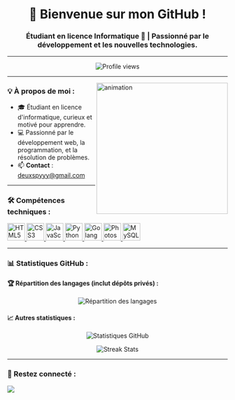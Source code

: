 <h1 align="center">👋 Bienvenue sur mon GitHub !</h1>
<h3 align="center">Étudiant en licence Informatique 🌟 | Passionné par le développement et les nouvelles technologies.</h3>

---

<p align="center">
  <img src="https://komarev.com/ghpvc/?username=2spy&label=Visiteurs&color=0e75b6&style=flat" alt="Profile views"/>
</p>

---

<img align="right" src="https://github.com/Adam-pw/Adam-pw/blob/main/animation_500_kxa883sd.gif" alt="animation" width="300"/>

### 💡 À propos de moi :
- 🎓 Étudiant en licence d'informatique, curieux et motivé pour apprendre.
- 💻 Passionné par le développement web, la programmation, et la résolution de problèmes.
- 📫 **Contact** : deuxspyyy@gmail.com

---

### 🛠️ Compétences techniques :
<p align="left">
  <!-- HTML -->
  <a href="https://www.w3.org/html/" target="_blank" rel="noreferrer">
    <img src="https://cdn.jsdelivr.net/gh/devicons/devicon/icons/html5/html5-original.svg" alt="HTML5" width="40" height="40"/>
  </a>
  <!-- CSS -->
  <a href="https://www.w3schools.com/css/" target="_blank" rel="noreferrer">
    <img src="https://cdn.jsdelivr.net/gh/devicons/devicon/icons/css3/css3-original.svg" alt="CSS3" width="40" height="40"/>
  </a>
  <!-- JavaScript -->
  <a href="https://developer.mozilla.org/en-US/docs/Web/JavaScript" target="_blank" rel="noreferrer">
    <img src="https://cdn.jsdelivr.net/gh/devicons/devicon/icons/javascript/javascript-original.svg" alt="JavaScript" width="40" height="40"/>
  </a>
  <!-- Python -->
  <a href="https://www.python.org/" target="_blank" rel="noreferrer">
    <img src="https://cdn.jsdelivr.net/gh/devicons/devicon/icons/python/python-original.svg" alt="Python" width="40" height="40"/>
  </a>
  <!-- GoLang -->
  <a href="https://go.dev/" target="_blank" rel="noreferrer">
    <img src="https://cdn.jsdelivr.net/gh/devicons/devicon/icons/go/go-original.svg" alt="Golang" width="40" height="40"/>
  </a>
  <!-- Photoshop -->
  <a href="https://www.adobe.com/products/photoshop.html" target="_blank" rel="noreferrer">
    <img src="https://cdn.jsdelivr.net/gh/devicons/devicon/icons/photoshop/photoshop-plain.svg" alt="Photoshop" width="40" height="40"/>
  </a>
  <!-- SQL -->
  <a href="https://www.mysql.com/" target="_blank" rel="noreferrer">
  <img src="https://cdn.jsdelivr.net/gh/devicons/devicon/icons/mysql/mysql-plain.svg" alt="MySQL" width="40" height="40"/>
</a>
</p>

---

### 📊 Statistiques GitHub :

#### 🏆 Répartition des langages (inclut dépôts privés) :
<p align="center">
  <img align="center" src="https://github-readme-stats.vercel.app/api/top-langs?username=2spy&show_icons=true&locale=en&bg_color=0d1117&text_color=ffffff&layout=compact&count_private=true" alt="Répartition des langages"/>
</p>

#### 📈 Autres statistiques :
<p align="center">
  <img align="center" src="https://github-readme-stats.vercel.app/api?username=2spy&show_icons=true&locale=en&bg_color=0d1117&text_color=ffffff&count_private=true" alt="Statistiques GitHub"/>
</p>

<p align="center">
  <img align="center" src="https://github-readme-streak-stats.herokuapp.com/?user=2spy&theme=dark&background=0d1117" alt="Streak Stats"/>
</p>

---

### 📱 Restez connecté :
<p align="left">
  <a href="mailto:deuxspyyy@gmail.com"><img src="https://img.shields.io/badge/-Email-D14836?style=for-the-badge&logo=Gmail&logoColor=white"/></a>
</p>
